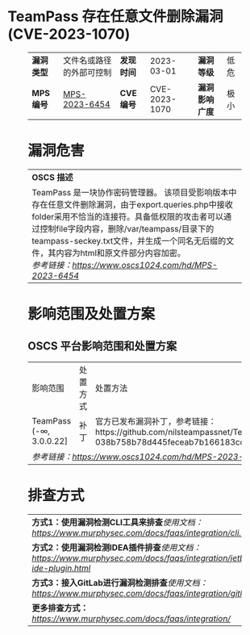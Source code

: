 # TeamPass 存在任意文件删除漏洞 (CVE-2023-1070)
<figure class="wp-block-table">
    <table>
        <tbody>
        <tr>
            <td><strong>漏洞类型</strong></td>
            <td>文件名或路径的外部可控制</td>
            <td><strong>发现时间</strong></td>
            <td>2023-03-01</td>
            <td><strong>漏洞等级</strong></td>
            <td>低危</td>
        </tr>
        <tr>
            <td><strong>MPS编号</strong></td>
            <td><a href="https://www.oscs1024.com/hd/MPS-2023-6454">MPS-2023-6454</a></td>
            <td><strong>CVE编号</strong></td>
            <td>CVE-2023-1070</td>
            <td><strong>漏洞影响广度</strong></td>
            <td>极小</td>
        </tr>
        </tbody>
    </table>
</figure>


<figure class="wp-block-table">
    <h1 class="wp-block-heading">漏洞危害</h1>
    <table>
        <tbody>
        <tr>
            <td><strong>OSCS 描述</strong></td>
        </tr>
        <tr>
            <td>TeamPass 是一块协作密码管理器。
该项目受影响版本中存在任意文件删除漏洞，由于export.queries.php中接收folder采用不恰当的连接符。具备低权限的攻击者可以通过控制file字段内容，删除/var/teampass/目录下的teampass-seckey.txt文件，并生成一个同名无后缀的文件，其内容为html和原文件部分内容加密。<br><em>参考链接：<a
                    href="https://www.oscs1024.com/hd/MPS-2023-6454">https://www.oscs1024.com/hd/MPS-2023-6454</a></em>
            </td>
        </tr>
        </tbody>
    </table>
</figure>


<figure class="wp-block-table alignleft">
    <h1 class="wp-block-heading">影响范围及处置方案</h1>
    <h2 class="wp-block-heading"><strong>OSCS</strong> <strong>平台影响范围和处置方案</strong></h2>
    <table>
        <tbody>
        <tr>
            <td>影响范围</td>
            <td>处置方式</td>
            <td>处置方法</td>
        </tr>
        <tr><td rowspan="1">TeamPass (-∞, 3.0.0.22]</td><td>补丁</td><td>官方已发布漏洞补丁，参考链接：https://github.com/nilsteampassnet/TeamPass/commit/0af3574caba27a61b16dc25c94fa51ae12d2d967#diff-038b758b78d445feceab7b166183cd7ea2f800a0522a249ad64ebb9a548f2f71</td></tr>
        <tr>
            <td colspan="3"><em>参考链接：</em><em><a
                    href="https://www.oscs1024.com/hd/MPS-2023-6454">https://www.oscs1024.com/hd/MPS-2023-6454</a></em></td>
        </tr>
        </tbody>
    </table>
</figure>


<figure class="wp-block-table">
    <h1 class="wp-block-heading">排查方式</h1>
    <table>
        <tbody>
        <tr>
            <td><strong>方式1：使用漏洞检测CLI工具来排查</strong><em>使用文档：<a
                    href="https://www.murphysec.com/docs/faqs/integration/cli.html">https://www.murphysec.com/docs/faqs/integration/cli.html</a></em>
            </td>
        </tr>
        <tr>
            <td><strong>方式2：使用漏洞检测IDEA插件排查</strong><em>使用文档：<a
                    href="https://www.murphysec.com/docs/faqs/integration/jetbrains-ide-plugin.html">https://www.murphysec.com/docs/faqs/integration/jetbrains-ide-plugin.html</a></em>
            </td>
        </tr>
        <tr>
            <td><strong>方式3：接入GitLab进行漏洞检测排查</strong><em>使用文档：<a
                    href="https://www.murphysec.com/docs/faqs/integration/gitlab.html">https://www.murphysec.com/docs/faqs/integration/gitlab.html</a></em>
            </td>
        </tr>
        <tr>
            <td><strong>更多排查方式：</strong><em><a
                    href="https://www.murphysec.com/docs/faqs/integration/">https://www.murphysec.com/docs/faqs/integration/</a></em>
            </td>
        </tr>
        </tbody>
    </table>
</figure>